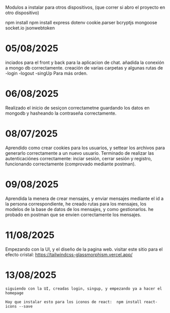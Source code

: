 Modulos a instalar para otros dispositivos, (que correr si abro el proyecto en otro dispositivo)

npm install
npm install express dotenv cookie.parser bcryptjs mongoose socket.io jsonwebtoken

# 05/08/2025
  inciados para el front y back para la aplicacion de chat.
  añadida la conexión a mongo db correctamente.
  creación de varias carpetas y algunas rutas de
    -login
    -logout
    -singUp
  Para más orden.

# 06/08/2025
  Realizado el inicio de sesiçon correctametne guardando los datos en mongodb
  y hasheando la contraseña correctamente.

# 08/07/2025
  Aprendido como crear cookies para los usuarios, y settear los archivos para generarlo correctamente a un nuevo usuario.
  Terminado de realizar las autenticaciónes correctamente: inciar sesión, cerrar sesión y registro, funcionando correctamente (comprovado mediante postman).

# 09/08/2025
  Aprendida la menera de crear mensajes, y enviar mensajes mediante el id a la persona correspondiente, he creado rutas para los mensajes, los modelos de la base de datos de los mensajes, y como gestionarlos.
    he probado en postman que se envien correctamente los mensajes.

 # 11/08/2025
  Empezando con la UI, y el diseño de la pagina web.
    visitar este sitio para el efecto cristal: https://tailwindcss-glassmorphism.vercel.app/

 # 13/08/2025
    siguiendo con la UI, creadas login, singup, y empezando ya a hacer el homepage

    Hay que instalar esto para los iconos de react:  npm install react-icons --save